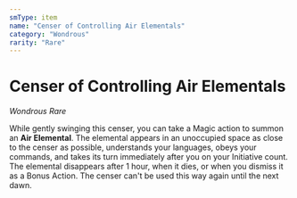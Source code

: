```yaml
---
smType: item
name: "Censer of Controlling Air Elementals"
category: "Wondrous"
rarity: "Rare"
---
```


# Censer of Controlling Air Elementals
*Wondrous Rare*

While gently swinging this censer, you can take a Magic action to summon an **Air Elemental**. The elemental appears in an unoccupied space as close to the censer as possible, understands your languages, obeys your commands, and takes its turn immediately after you on your Initiative count. The elemental disappears after 1 hour, when it dies, or when you dismiss it as a Bonus Action. The censer can't be used this way again until the next dawn.
